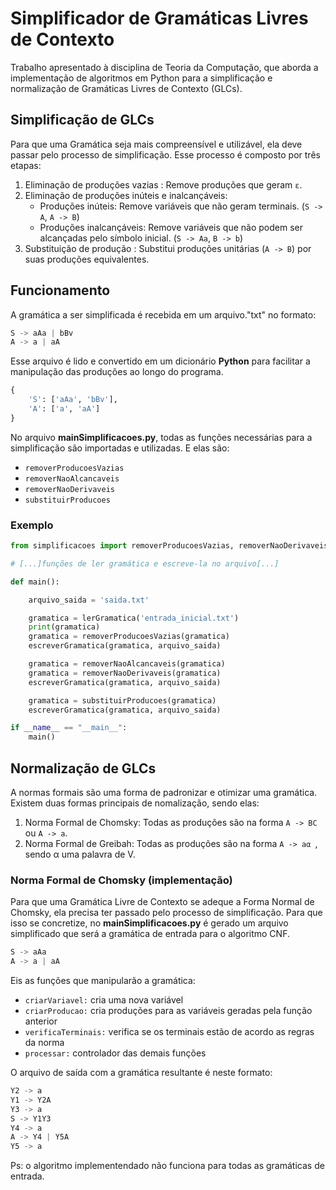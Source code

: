 # Simplificador de Gramáticas Livres de Contexto

Trabalho apresentado à disciplina de Teoria da Computação, que aborda a implementação de algoritmos em Python para a simplificação e normalização de Gramáticas Livres de Contexto (GLCs).

## Simplificação de GLCs

Para que uma Gramática seja mais compreensível e utilizável, ela deve passar pelo processo de simplificação. Esse processo é composto por três etapas:

1. Eliminação de produções vazias : Remove produções que geram `ε`.
2. Eliminação de produções inúteis e inalcançáveis:
    * Produções inúteis: Remove variáveis que não geram terminais.
    (`S -> A`,
    `A -> B`)
    * Produções inalcançáveis: Remove variáveis que não podem ser alcançadas pelo símbolo inicial. 
    (`S -> Aa`, 
    `B -> b`)
3. Substituição de produção : Substitui produções unitárias (`A -> B`) por suas produções equivalentes.

## Funcionamento

A gramática a ser simplificada é recebida em um arquivo."txt" no formato:

```python
S -> aAa | bBv
A -> a | aA
```
Esse arquivo é lido e convertido em um dicionário **Python** para facilitar a manipulação das produções ao longo do programa.

```python
{
    'S': ['aAa', 'bBv'], 
    'A': ['a', 'aA']
}
```

No arquivo **mainSimplificacoes.py**, todas as funções necessárias para a simplificação são importadas e utilizadas. 
E elas são:

* `removerProducoesVazias`
* `removerNaoAlcancaveis`
* `removerNaoDerivaveis`
* `substituirProducoes`

### Exemplo

```python
from simplificacoes import removerProducoesVazias, removerNaoDerivaveis, removerNaoAlcancaveis, substituirProducoes

# [...]funções de ler gramática e escreve-la no arquivo[...]

def main():

    arquivo_saida = 'saida.txt'

    gramatica = lerGramatica('entrada_inicial.txt')
    print(gramatica)
    gramatica = removerProducoesVazias(gramatica)
    escreverGramatica(gramatica, arquivo_saida)

    gramatica = removerNaoAlcancaveis(gramatica)
    gramatica = removerNaoDerivaveis(gramatica)
    escreverGramatica(gramatica, arquivo_saida)

    gramatica = substituirProducoes(gramatica)
    escreverGramatica(gramatica, arquivo_saida)

if __name__ == "__main__":
    main()
```

## Normalização de GLCs

A normas formais são uma forma de padronizar e otimizar uma gramática. Existem duas formas principais de nomalização, sendo elas:

1. Norma Formal de Chomsky: Todas as produções são na forma `A -> BC` ou `A -> a`.
2. Norma Formal de Greibah: Todas as produções são na forma `A -> aα `, sendo α uma palavra de V.

### Norma Formal de Chomsky (implementação)

Para que uma Gramática Livre de Contexto se adeque a Forma Normal de Chomsky, ela precisa ter passado pelo processo de simplificação. Para que isso se concretize, no **mainSimplificacoes.py** é gerado um arquivo simplificado que será a gramática de entrada para o algoritmo CNF.

```python
S -> aAa
A -> a | aA
```
Eis as funções que manipularão a gramática:
* `criarVariavel:` cria uma nova variável 
* `criarProducao:` cria produções para as variáveis geradas pela função anterior
* `verificaTerminais:` verifica se os terminais estão de acordo as regras da norma
* `processar:` controlador das demais funções

O arquivo de saída com a gramática resultante é neste formato:

```python
Y2 -> a
Y1 -> Y2A
Y3 -> a
S -> Y1Y3
Y4 -> a
A -> Y4 | Y5A
Y5 -> a
```
Ps: o algoritmo implementendado não funciona para todas as gramáticas de entrada.
